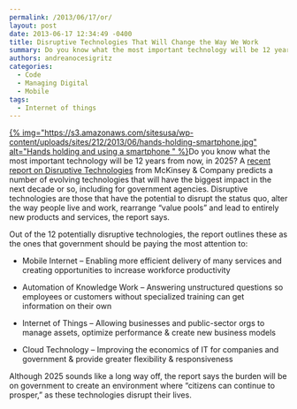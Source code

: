 ```yaml
---
permalink: /2013/06/17/or/
layout: post
date: 2013-06-17 12:34:49 -0400
title: Disruptive Technologies That Will Change the Way We Work
summary: Do you know what the most important technology will be 12 years from now, in 2025? A recent report on Disruptive Technologies from McKinsey &amp;amp; Company predicts a number of evolving technologies that will have the biggest impact in the next decade or so, including for
authors: andreanocesigritz
categories:
  - Code
  - Managing Digital
  - Mobile
tags:
  - Internet of things
---
```


<p dir="ltr">
  <a href="https://s3.amazonaws.com/sitesusa/wp-content/uploads/sites/212/2013/06/hands-holding-smartphone.jpg">{% img="https://s3.amazonaws.com/sitesusa/wp-content/uploads/sites/212/2013/06/hands-holding-smartphone.jpg" alt="Hands holding and using a smartphone " %}</a>Do you know what the most important technology will be 12 years from now, in 2025? A <a href="http://www.mckinsey.com/insights/business_technology/disruptive_technologies">recent report on Disruptive Technologies</a> from McKinsey & Company predicts a number of evolving technologies that will have the biggest impact in the next decade or so, including for government agencies. Disruptive technologies are those that have the potential to disrupt the status quo, alter the way people live and work, rearrange &#8220;value pools&#8221; and lead to entirely new products and services, the report says.
</p>

<p dir="ltr">
  Out of the 12 potentially disruptive technologies, the report outlines these as the ones that government should be paying the most attention to:
</p>

  * <p dir="ltr">
      Mobile Internet &#8211; Enabling more efficient delivery of many services and creating opportunities to increase workforce productivity
    </p>

  * <p dir="ltr">
      Automation of Knowledge Work &#8211; Answering unstructured questions so employees or customers without specialized training can get information on their own
    </p>

  * <p dir="ltr">
      Internet of Things &#8211; Allowing businesses and public-sector orgs to manage assets, optimize performance & create new business models
    </p>

  * <p dir="ltr">
      Cloud Technology &#8211; Improving the economics of IT for companies and government & provide greater flexibility & responsiveness
    </p>

<p dir="ltr">
  Although 2025 sounds like a long way off, the report says the burden will be on government to create an environment where “citizens can continue to prosper,” as these technologies disrupt their lives.
</p>

<div>
</div>

<div>
</div>